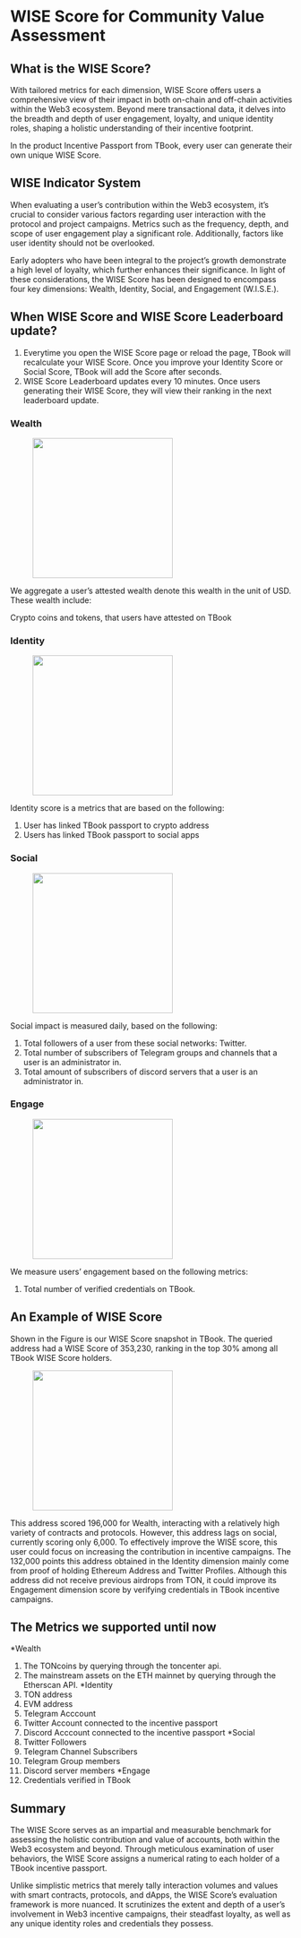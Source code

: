 # WISE Score for Community Value Assessment

## What is the WISE Score?

With tailored metrics for each dimension, WISE Score offers users a comprehensive view of their impact in both on-chain and off-chain activities within the Web3 ecosystem. Beyond mere transactional data, it delves into the breadth and depth of user engagement, loyalty, and unique identity roles, shaping a holistic understanding of their incentive footprint.

In the product Incentive Passport from TBook, every user can generate their own unique WISE Score.

## WISE Indicator System
When evaluating a user’s contribution within the Web3 ecosystem, it’s crucial to consider various factors regarding user interaction with the protocol and project campaigns. Metrics such as the frequency, depth, and scope of user engagement play a significant role. Additionally, factors like user identity should not be overlooked.

Early adopters who have been integral to the project’s growth demonstrate a high level of loyalty, which further enhances their significance. In light of these considerations, the WISE Score has been designed to encompass four key dimensions: Wealth, Identity, Social, and Engagement (W.I.S.E.).

## When WISE Score and WISE Score Leaderboard update?

1. Everytime you open the WISE Score page or reload the page, TBook will recalculate your WISE Score.
Once you improve your Identity Score or Social Score, TBook will add the Score after seconds.
2. WISE Score Leaderboard updates every 10 minutes.
Once users generating their WISE Score, they will view their ranking in the next leaderboard update.

### Wealth
<div align="left">

<figure><img src="pics/WealthScore.png" alt="" width="250"><figcaption></figcaption></figure>
</div>

We aggregate a user’s attested wealth denote this wealth in the unit of USD. These wealth include:

Crypto coins and tokens, that users have attested on TBook

### Identity
<div align="left">

<figure><img src="pics/IdentityScore.png" alt="" width="250"><figcaption></figcaption></figure>
</div>

Identity score is a metrics that are based on the following:

1. User has linked TBook passport to crypto address
2. Users has linked TBook passport to social apps

### Social
<div align="left">

<figure><img src="pics/SocialScore.png" alt="" width="250"><figcaption></figcaption></figure>
</div>

Social impact is measured daily, based on the following:

1. Total followers of a user from these social networks: Twitter.
2. Total number of subscribers of Telegram groups and channels that a user is an administrator in.
3. Total amount of subscribers of discord servers that a user is an administrator in.

### Engage
<div align="left">

<figure><img src="pics/EngageScore.png" alt="" width="250"><figcaption></figcaption></figure>
</div>

We measure users’ engagement based on the following metrics:

1. Total number of verified credentials on TBook.

## An Example of WISE Score
Shown in the Figure is our WISE Score snapshot in TBook. The queried address had a WISE Score of 353,230, ranking in the top 30% among all TBook WISE Score holders.

<div align="left">

<figure><img src="pics/examplewise.png" alt="" width="250"><figcaption></figcaption></figure>
</div>

This address scored 196,000 for Wealth, interacting with a relatively high variety of contracts and protocols. However, this address lags on social, currently scoring only 6,000. To effectively improve the WISE score, this user could focus on increasing the contribution in incentive campaigns. The 132,000 points this address obtained in the Identity dimension mainly come from proof of holding Ethereum Address and Twitter Profiles. Although this address did not receive previous airdrops from TON, it could improve its Engagement dimension score by verifying credentials in TBook incentive campaigns.

## The Metrics we supported until now

*Wealth
1. The TONcoins by querying through the toncenter api.
2. The mainstream assets on the ETH mainnet by querying through the Etherscan API.
*Identity
3. TON address
4. EVM address
5. Telegram Acccount
6. Twitter Account connected to the incentive passport
7. Discord Acccount connected to the incentive passport
*Social
8. Twitter Followers
9. Telegram Channel Subscribers
10. Telegram Group members
11. Discord server members
*Engage
12. Credentials verified in TBook

## Summary

The WISE Score serves as an impartial and measurable benchmark for assessing the holistic contribution and value of accounts, both within the Web3 ecosystem and beyond. Through meticulous examination of user behaviors, the WISE Score assigns a numerical rating to each holder of a TBook incentive passport.

Unlike simplistic metrics that merely tally interaction volumes and values with smart contracts, protocols, and dApps, the WISE Score’s evaluation framework is more nuanced. It scrutinizes the extent and depth of a user’s involvement in Web3 incentive campaigns, their steadfast loyalty, as well as any unique identity roles and credentials they possess.
